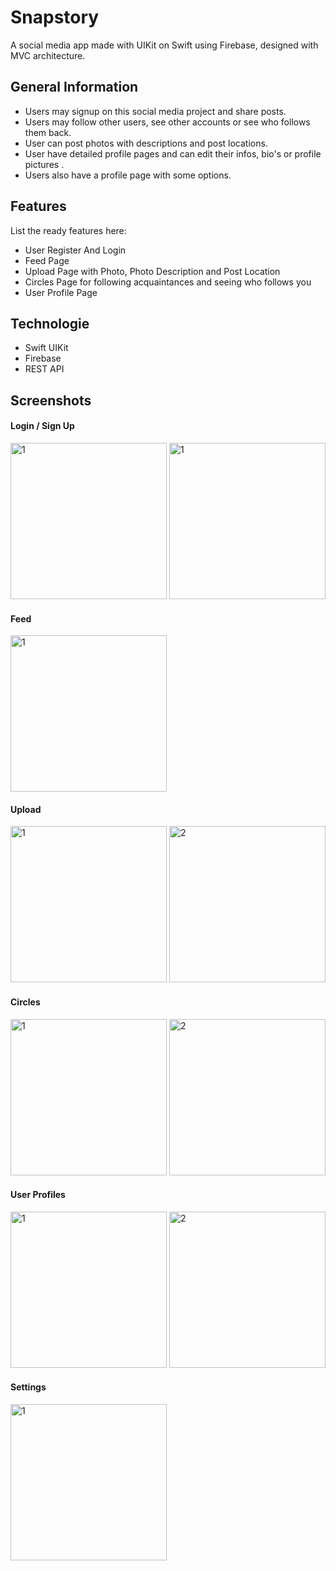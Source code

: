 # Snapstory

A social media app made with UIKit on Swift using Firebase, designed with MVC architecture.

## General Information
- Users may signup on this social media project and share posts.
- Users may follow other users, see other accounts or see who follows them back.
- User can post photos with descriptions and post locations.
- User have detailed profile pages and can edit their infos, bio's or profile pictures .
- Users also have a profile page with some options.

## Features
List the ready features here:
- User Register And Login
- Feed Page
- Upload Page with Photo, Photo Description and Post Location
- Circles Page for following acquaintances and seeing who follows you
- User Profile Page


## Technologie
- Swift UIKit
- Firebase
- REST API

Screenshots
-----------

#### Login / Sign Up

<img width="250" alt="1" src="https://user-images.githubusercontent.com/49480936/210530541-785fb6ae-fb58-4b0c-a37a-ae3cb6e9884b.png"> <img width="250" alt="1" src="https://user-images.githubusercontent.com/49480936/210530549-bab360d6-efbb-4b5f-8ed0-d09177594ca4.png">

#### Feed

<img width="250" alt="1" src="https://user-images.githubusercontent.com/49480936/210530525-0ea4edd2-8377-4ad3-97d3-789b1e0b0e71.png">

#### Upload

<img width="250" alt="1" src="https://user-images.githubusercontent.com/49480936/210530551-8a74eb52-a584-4ca4-ad80-62d9f3170861.png"> <img width="250" alt="2" src="https://user-images.githubusercontent.com/49480936/210530529-d6613f02-18cf-4fbb-a42b-733e0a0b657d.png">

#### Circles

<img width="250" alt="1" src="https://user-images.githubusercontent.com/49480936/210530516-475969dd-cfe2-4f64-87ca-8a1d127368fd.png"> <img width="250" alt="2" src="https://user-images.githubusercontent.com/49480936/210530558-208eda6c-dd27-4896-baac-8f5878309c01.png">

#### User Profiles

<img width="250" alt="1" src="https://user-images.githubusercontent.com/49480936/210530542-6652cd80-e06f-4af3-836b-c8c65e7463de.png"> <img width="250" alt="2" src="https://user-images.githubusercontent.com/49480936/210530567-c916cb83-0637-4147-a68f-13fdc94dd176.png">

#### Settings

<img width="250" alt="1" src="https://user-images.githubusercontent.com/49480936/210530545-30d13961-e3c4-4b6b-9653-dbb868751793.png">
